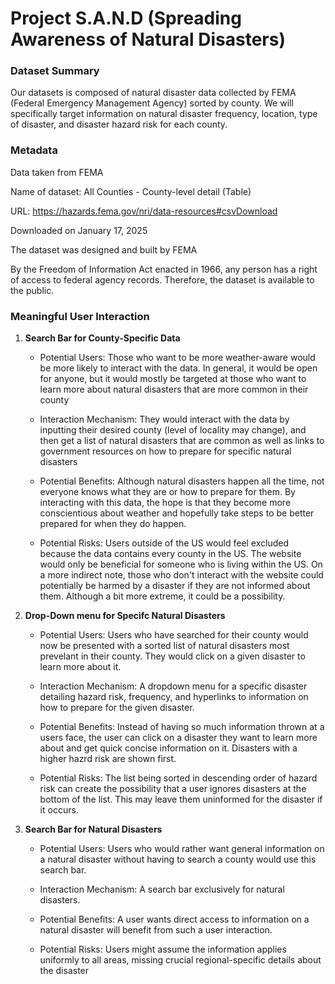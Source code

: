 # **Project S.A.N.D (Spreading Awareness of Natural Disasters)**

### Dataset Summary

Our datasets is composed of natural disaster data collected by FEMA (Federal Emergency Management Agency) sorted by county. We will specifically target information on natural disaster frequency, location, type of disaster, and disaster hazard risk for each county. 

### Metadata

Data taken from FEMA

Name of dataset: All Counties - County-level detail (Table)

URL: https://hazards.fema.gov/nri/data-resources#csvDownload

Downloaded on January 17, 2025

The dataset was designed and built by FEMA

By the Freedom of Information Act enacted in 1966, any person has a right of access to federal agency records. Therefore, the dataset is available to the public. 

### Meaningful User Interaction

1. **Search Bar for County-Specific Data**
   - Potential Users: Those who want to be more weather-aware would be more likely to interact with the data. In general, it would be open for anyone, but it would mostly be targeted at those who want to learn more about natural disasters that are more common in their county

   - Interaction Mechanism: They would interact with the data by inputting their desired county (level of locality may change), and then get a list of natural disasters that are common as well as links to government resources on how to prepare for specific natural disasters

   - Potential Benefits: Although natural disasters happen all the time, not everyone knows what they are or how to prepare for them. By interacting with this data, the hope is that they become more conscientious about weather and hopefully take steps to be better prepared for when they do happen.

   - Potential Risks: Users outside of the US would feel excluded because the data contains every county in the US. The website would only be beneficial for someone who is living within the US. On a more indirect note, those who don't interact with the website could potentially be harmed by a disaster if they are not informed about them. Although a bit more extreme, it could be a possibility. 

2. **Drop-Down menu for Specifc Natural Disasters**
   - Potential Users: Users who have searched for their county would now be presented with a sorted list of natural disasters most prevelant in their county. They would click on a given disaster to learn more about it.

   - Interaction Mechanism: A dropdown menu for a specific disaster detailing hazard risk, frequency, and hyperlinks to information on how to prepare for the given disaster.

   - Potential Benefits: Instead of having so much information thrown at a users face, the user can click on a disaster they want to learn more about and get quick concise information on it. Disasters with a higher hazrd risk are shown first.

   - Potential Risks: The list being sorted in descending order of hazard risk can create the possibility that a user ignores disasters at the bottom of the list. This may leave them uninformed for the disaster if it occurs.

3. **Search Bar for Natural Disasters**
   - Potential Users: Users who would rather want general information on a natural disaster without having to search a county would use this search bar.

   - Interaction Mechanism: A search bar exclusively for natural disasters.

   - Potential Benefits: A user wants direct access to information on a natural disaster will benefit from such a user interaction.

   - Potential Risks: Users might assume the information applies uniformly to all areas, missing crucial regional-specific details about the disaster